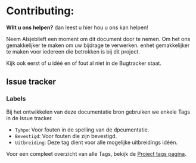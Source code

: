 Contributing:
=============

**WIlt u ons helpen?** dan leest u hier hou u ons kan helpen!

Neem Alsjeblieft een moment om dit document door te nemen. Om het ons gemakkelijker te maken om uw bijdrage te verwerken. enhet gemakkelijker te maken voor iedereen die betrokken is bij dit project.

Kijk ook eerst of u idéé en of fout al niet in de Bugtracker staat.

## Issue tracker
### Labels

Bij het ontwikkelen van deze documentatie bron gebruiken we enkele Tags in de Issue tracker.

- `Tyhpo`: Voor fouten in de spelling van de dpcumentatie.
- `Bevestigd`: Voor fouten die zijn bevestigd.
- `Uitbreiding`: Deze tag dient voor alle mogelijke uitbreidings idéén.

Voor een compleet overzicht van alle Tags, bekijk de [Project tags pagina](https://github.com/Tjoosten/HTML-tags-referentie/labels).
